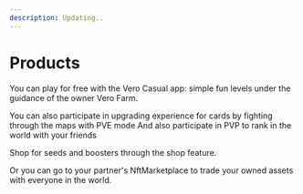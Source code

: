 ```yaml
---
description: Updating..
---
```


# Products

You can play for free with the Vero Casual app: simple fun levels under the guidance of the owner Vero Farm.

You can also participate in upgrading experience for cards by fighting through the maps with PVE mode And also participate in PVP to rank in the world with your friends

Shop for seeds and boosters through the shop feature. 

Or you can go to your partner's NftMarketplace to trade your owned assets with everyone in the world.

